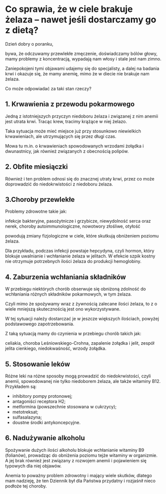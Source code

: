 # Co sprawia, że w ciele brakuje żelaza – nawet jeśli dostarczamy go z dietą?

Dzień dobry o poranku,

bywa, że odczuwamy przewlekłe zmęczenie, doświadczamy bólów głowy, mamy problemy z koncentracją, wypadają nam włosy i stale jest nam zimno.

Zaniepokojeni tymi objawami udajemy się do specjalisty, a dalej na badania krwi i okazuje się, że mamy anemię, mimo że w diecie nie brakuje nam żelaza.

Co może odpowiadać za taki stan rzeczy?

## 1. Krwawienia z przewodu pokarmowego

Jedną z istotniejszych przyczyn niedoboru żelaza i związanej z nim anemii jest utrata krwi. Tracąc krew, tracimy krążące w niej żelazo.

Taka sytuacja może mieć miejsce już przy stosunkowo niewielkich krwawieniach, ale utrzymujących się przez długi czas.

Mowa tu m.in. o krwawieniach spowodowanych wrzodami żołądka i dwunastnicy, jak również związanych z obecnością polipów.

## 2. Obfite miesiączki

Również i ten problem odnosi się do znacznej utraty krwi, przez co może doprowadzić do niedokrwistości z niedoboru żelaza.

## 3.Choroby przewlekłe

Problemy zdrowotne takie jak:

infekcje bakteryjne, pasożytnicze i grzybicze, niewydolność serca oraz nerek, choroby autoimmunologiczne, nowotwory złośliwe, otyłość

powodują zmiany fizjologiczne w ciele, które skutkują obniżeniem poziomu żelaza.

Dla przykładu, podczas infekcji powstaje hepcydyna, czyli hormon, który blokuje uwalnianie i wchłanianie żelaza w jelitach. W efekcie szpik kostny nie otrzymuje potrzebnych ilości żelaza do produkcji hemoglobiny.

## 4. Zaburzenia wchłaniania składników

W przebiegu niektórych chorób obserwuje się obniżoną zdolność do wchłaniania różnych składników pokarmowych, w tym żelaza.

Czyli mimo że spożywamy wraz z żywnością zalecane ilości żelaza, to z o wiele mniejszą skutecznością jest ono wykorzystywane.

W tej sytuacji należy dostarczać je w jeszcze większych ilościach, powyżej podstawowego zapotrzebowania.

Z taką sytuacją mamy do czynienia w przebiegu chorób takich jak:

celiakia, choroba Leśniowskiego-Crohna, zapalenie żołądka i jelit, zespół jelita cienkiego, niedokwaśność, wrzody żołądka.

## 5. Stosowanie leków

Różne leki na różne sposoby mogą prowadzić do niedokrwistości, czyli anemii, spowodowanej nie tylko niedoborem żelaza, ale także witaminy B12. Przykładem są:

- inhibitory pompy protonowej;
- antagoniści receptora H2;
- metformina (powszechnie stosowana w cukrzycy);
- metotreksat;
- sulfasalazyna;
- doustne środki antykoncepcyjne.

## 6. Nadużywanie alkoholu

Spożywanie dużych ilości alkoholu blokuje wchłanianie witaminy B9 (folianów), prowadząc do obniżenia poziomu tejże witaminy w organizmie. A jej brak również jest związany z rozwojem anemii i pojawieniem się typowych dla niej objawów.

Anemia to poważny problem zdrowotny i mający wiele skutków, dlatego mam nadzieję, że ten Dziennik był dla Państwa przydatny i rozjaśnił nieco podłoże tej choroby.

